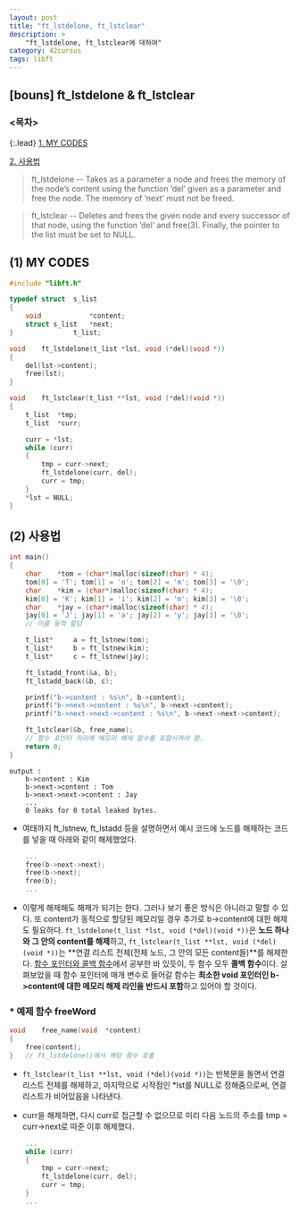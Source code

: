 ```yaml
---
layout: post
title: "ft_lstdelone, ft_lstclear"
description: >
    "ft_lstdelone, ft_lstclear에 대하여"
category: 42cursus
tags: libft
---
```

## [bouns] ft_lstdelone & ft_lstclear

### <목차>
{:.lead}
[1. MY CODES](#1-my-codes)

[2. 사용법](#2-사용법)

> ft_lstdelone -- Takes as a parameter a node and frees the memory of the node’s content using the function ’del’ given as a parameter and free the node. The memory of ’next’ must not be freed.

> ft_lstclear -- Deletes and frees the given node and every successor of that node, using the function ’del’ and free(3). Finally, the pointer to the list must be set to NULL.

## (1) MY CODES
~~~c
#include "libft.h"

typedef struct	s_list
{
	void			*content;
	struct s_list	*next;
}				t_list;

void	ft_lstdelone(t_list *lst, void (*del)(void *))
{
	del(lst->content);
	free(lst);
}

void	ft_lstclear(t_list **lst, void (*del)(void *))
{
	t_list	*tmp;
	t_list	*curr;

	curr = *lst;
	while (curr)
	{
		tmp = curr->next;
		ft_lstdelone(curr, del);
		curr = tmp;
	}
	*lst = NULL;
}
~~~

## (2) 사용법
~~~c
int main()
{
	char	*tom = (char*)malloc(sizeof(char) * 4);
	tom[0] = 'T'; tom[1] = 'o'; tom[2] = 'm'; tom[3] = '\0';
	char	*kim = (char*)malloc(sizeof(char) * 4);
	kim[0] = 'K'; kim[1] = 'i'; kim[2] = 'm'; kim[3] = '\0';
	char	*jay = (char*)malloc(sizeof(char) * 4);
	jay[0] = 'J'; jay[1] = 'a'; jay[2] = 'y'; jay[3] = '\0';
	// 이름 동적 할당

	t_list*		a = ft_lstnew(tom);
	t_list*		b = ft_lstnew(kim);
	t_list*		c = ft_lstnew(jay);

	ft_lstadd_front(&a, b);
	ft_lstadd_back(&b, c);

	printf("b->content : %s\n", b->content);
	printf("b->next->content : %s\n", b->next->content);
	printf("b->next->next->content : %s\n", b->next->next->content);

	ft_lstclear(&b, free_name); 
	// 함수 포인터 자리에 메모리 해제 함수를 포함시켜야 함.
	return 0;
}
~~~
~~~plain
output :
	b->content : Kim
	b->next->content : Tom
	b->next->next->content : Jay
	...
	0 leaks for 0 total leaked bytes.
~~~

- 여태까지 ft_lstnew, ft_lstadd 등을 설명하면서 예시 코드에 노드를 해제하는 코드를 넣을 때 아래와 같이 해제했었다.

~~~c
	...
	free(b->next->next);
	free(b->next);
	free(b);
	...
~~~

- 이렇게 해제해도 해제가 되기는 한다. 그러나 보기 좋은 방식은 아니라고 말할 수 있다. 또 content가 동적으로 할당된 메모리일 경우 추가로 b->content에 대한 해제도 필요하다. `ft_lstdelone(t_list *lst, void (*del)(void *))`은 **노드 하나와 그 안의 content를 해제**하고, `ft_lstclear(t_list **lst, void (*del)(void *))`는 **연결 리스트 전체(전체 노드, 그 안의 모든 content들)**를 해제한다. [함수 포인터와 콜백 함수](https://espebaum.github.io/libft/2023-10-05-ft-striteri/)에서 공부한 바 있듯이, 두 함수 모두 **콜백 함수**이다. 살펴보았을 때 함수 포인터에 매개 변수로 들어갈 함수는 **최소한 void 포인터인 b->content에 대한 메모리 해제 라인을 반드시 포함**하고 있어야 할 것이다. 

### * 예제 함수 freeWord
~~~c
void	free_name(void	*content)
{
	free(content);
}	// ft_lstdelone()에서 해당 함수 호출
~~~

- `ft_lstclear(t_list **lst, void (*del)(void *))`는 반복문을 돌면서 연결 리스트 전체를 해제하고, 마지막으로 시작점인 *lst를 NULL로 정해줌으로써, 연결 리스트가 비어있음을 나타낸다.

- curr을 해제하면, 다시 curr로 접근할 수 없으므로 미리 다음 노드의 주소를 tmp = curr->next로 따준 이후 해제했다.

~~~c
	...
	while (curr)
	{
		tmp = curr->next;
		ft_lstdelone(curr, del);
		curr = tmp;
	}
	...
~~~

